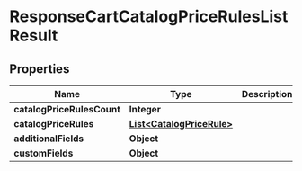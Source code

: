

# ResponseCartCatalogPriceRulesListResult

## Properties

Name | Type | Description | Notes
------------ | ------------- | ------------- | -------------
**catalogPriceRulesCount** | **Integer** |  |  [optional]
**catalogPriceRules** | [**List&lt;CatalogPriceRule&gt;**](CatalogPriceRule.md) |  |  [optional]
**additionalFields** | **Object** |  |  [optional]
**customFields** | **Object** |  |  [optional]




